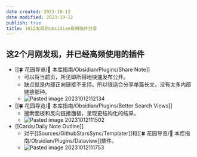 ```yaml
---
date created: 2023-10-12
date modified: 2023-10-12
publish: true
title: 1012发现的obsidian有用插件分享
---
```

## 这2个月刚发现，并已经高频使用的插件

- [[🍀 花园导览/🧰 本库指南/Obsidian/Plugins/Share Note]]
	- 可以将当前页，所见即所得地快速发布公开。
	- 缺点就是内部正向链接不支持。所以很适合分享单篇长文，没有太多内部链接那种。
	- ![Pasted image 20231012112134](https://pub-pic.oldwinter.top/2025/06/208013545802ce5659b1f910d58afbb4.png)
- [[🍀 花园导览/🧰 本库指南/Obsidian/Plugins/Better Search Views]]
	- 搜索面板和反向链接面板，呈现更结构化的结果。
	- ![Pasted image 20231012111502](https://pub-pic.oldwinter.top/2025/06/d2289b84be7d34e6b16d81f5005c4956.png)
- [[Cards/Daily Note Outline]]
	- 对于[[Sources/GithubStarsSync/Templater]]和[[🍀 花园导览/🧰 本库指南/Obsidian/Plugins/Dataview]]插件。
	- ![Pasted image 20231012111753](https://pub-pic.oldwinter.top/2025/06/93b5785d8c9ea4baab1f566f40edaca7.png)